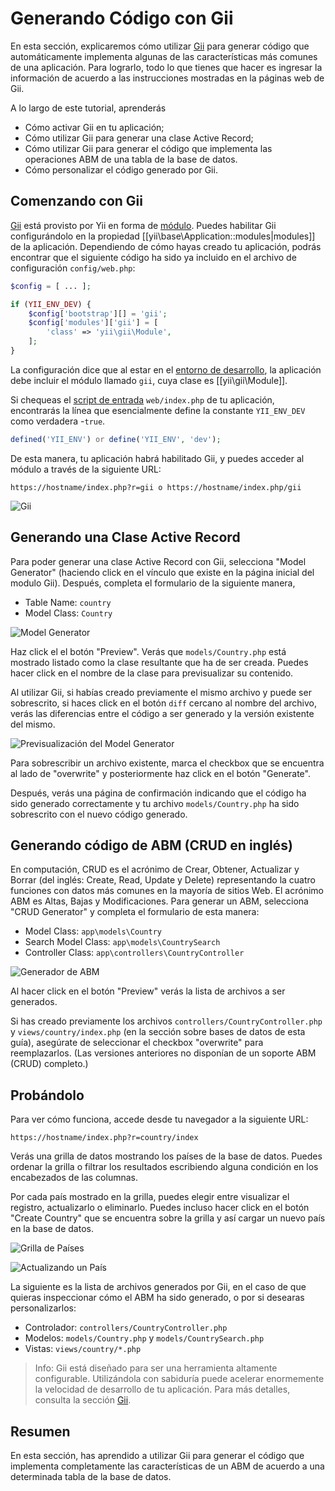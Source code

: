 Generando Código con Gii
========================

En esta sección, explicaremos cómo utilizar [Gii](tool-gii.md) para generar código que automáticamente
implementa algunas de las características más comunes de una aplicación. Para lograrlo, todo lo que tienes que hacer es
ingresar la información de acuerdo a las instrucciones mostradas en la páginas web de Gii.

A lo largo de este tutorial, aprenderás

* Cómo activar Gii en tu aplicación;
* Cómo utilizar Gii para generar una clase Active Record;
* Cómo utilizar Gii para generar el código que implementa las operaciones ABM de una tabla de la base de datos.
* Cómo personalizar el código generado por Gii.


Comenzando con Gii <span id="starting-gii"></span>
------------------

[Gii](tool-gii.md) está provisto por Yii en forma de [módulo](structure-modules.md). Puedes habilitar Gii
configurándolo en la propiedad [[yii\base\Application::modules|modules]] de la aplicación. Dependiendo de cómo hayas creado tu aplicación, podrás encontrar que el siguiente código ha sido ya incluido en el archivo de configuración `config/web.php`:

```php
$config = [ ... ];

if (YII_ENV_DEV) {
    $config['bootstrap'][] = 'gii';
    $config['modules']['gii'] = [
        'class' => 'yii\gii\Module',
    ];
}
```

La configuración dice que al estar en el [entorno de desarrollo](concept-configurations.md#environment-constants),
la aplicación debe incluir el módulo llamado `gii`, cuya clase es [[yii\gii\Module]].

Si chequeas el [script de entrada](structure-entry-scripts.md) `web/index.php` de tu aplicación, encontrarás la línea
que esencialmente define la constante `YII_ENV_DEV` como verdadera -`true`.

```php
defined('YII_ENV') or define('YII_ENV', 'dev');
```

De esta manera, tu aplicación habrá habilitado Gii, y puedes acceder al módulo a través de la siguiente URL:

```
https://hostname/index.php?r=gii o https://hostname/index.php/gii
```

![Gii](images/start-gii.png)


Generando una Clase Active Record <span id="generating-ar"></span>
---------------------------------

Para poder generar una clase Active Record con Gii, selecciona "Model Generator" (haciendo click en el vínculo que existe en la página inicial del modulo Gii). Después, completa el formulario de la siguiente manera,

* Table Name: `country`
* Model Class: `Country`

![Model Generator](images/start-gii-model.png)

Haz click el el botón "Preview". Verás que `models/Country.php` está mostrado listado como la clase resultante que ha de ser creada. Puedes hacer click en el nombre de la clase para previsualizar su contenido.

Al utilizar Gii, si habías creado previamente el mismo archivo y puede ser sobrescrito, si haces click
en el botón `diff` cercano al nombre del archivo, verás las diferencias entre el código a ser generado
y la versión existente del mismo.

![Previsualización del Model Generator](images/start-gii-model-preview.png)

Para sobrescribir un archivo existente, marca el checkbox que se encuentra al lado de "overwrite" y posteriormente haz click en el botón "Generate".

Después, verás una página de confirmación indicando que el código ha sido generado correctamente y tu archivo `models/Country.php`
ha sido sobrescrito con el nuevo código generado.


Generando código de ABM (CRUD en inglés) <span id="generating-crud"></span>
----------------------------------------

En computación, CRUD es el acrónimo de Crear, Obtener, Actualizar y Borrar (del inglés: Create, Read, Update y Delete) 
representando la cuatro funciones con datos más comunes en la mayoría de sitios Web. 
El acrónimo ABM es Altas, Bajas y Modificaciones. Para generar un ABM, selecciona "CRUD Generator" y completa el formulario de esta manera:

* Model Class: `app\models\Country`
* Search Model Class: `app\models\CountrySearch`
* Controller Class: `app\controllers\CountryController`

![Generador de ABM](images/start-gii-crud.png)

Al hacer click en el botón "Preview" verás la lista de archivos a ser generados.

Si has creado previamente los archivos `controllers/CountryController.php` y
`views/country/index.php` (en la sección sobre bases de datos de esta guía), asegúrate de seleccionar el checkbox "overwrite" para reemplazarlos. (Las versiones anteriores no disponían de un soporte ABM (CRUD) completo.)


Probándolo <span id="trying-it-out"></span>
----------

Para ver cómo funciona, accede desde tu navegador a la siguiente URL:

```
https://hostname/index.php?r=country/index
```

Verás una grilla de datos mostrando los países de la base de datos. Puedes ordenar la grilla
o filtrar los resultados escribiendo alguna condición en los encabezados de las columnas.

Por cada país mostrado en la grilla, puedes elegir entre visualizar el registro, actualizarlo o eliminarlo.
Puedes incluso hacer click en el botón "Create Country" que se encuentra sobre la grilla y así cargar
un nuevo país en la base de datos.

![Grilla de Países](images/start-gii-country-grid.png)

![Actualizando un País](images/start-gii-country-update.png)

La siguiente es la lista de archivos generados por Gii, en el caso de que quieras inspeccionar cómo el ABM ha sido generado,
o por si desearas personalizarlos:

* Controlador: `controllers/CountryController.php`
* Modelos: `models/Country.php` y `models/CountrySearch.php`
* Vistas: `views/country/*.php`

> Info: Gii está diseñado para ser una herramienta altamente configurable. Utilizándola con sabiduría
  puede acelerar enormemente la velocidad de desarrollo de tu aplicación. Para más detalles, consulta la
  sección [Gii](tool-gii.md).


Resumen <span id="summary"></span>
-------

En esta sección, has aprendido a utilizar Gii para generar el código que implementa completamente las características
de un ABM de acuerdo a una determinada tabla de la base de datos.
